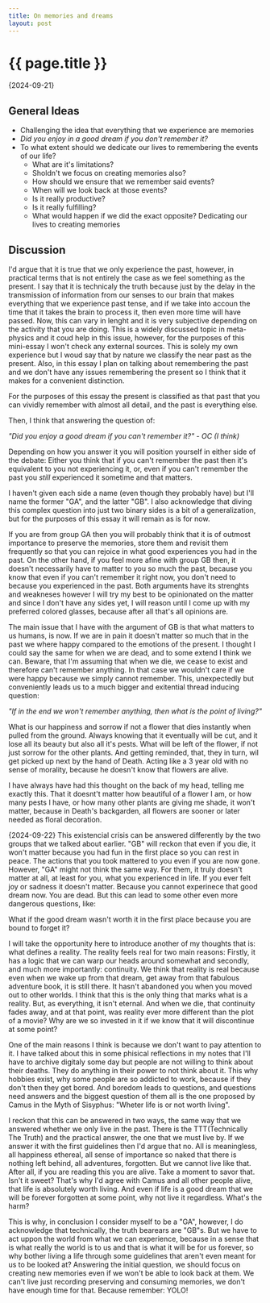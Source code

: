 ```yaml
---
title: On memories and dreams
layout: post
---
```


# {{ page.title }}

{2024-09-21}
## General Ideas

- Challenging the idea that everything that we experience are memories
- *Did you enjoy in a good dream if you don't remember it?*
- To what extent should we dedicate our lives to remembering the events of our life?
	- What are it's limitations?
	- Sholdn't we focus on creating memories also?
	- How should we ensure that we remember said events?
	- When will we look back at those events?
	- Is it really productive?
	- Is it really fulfilling?
	- What would happen if we did the exact opposite? Dedicating our lives to creating memories

## Discussion

I'd argue that it is true that we only experience the past, however, in practical terms that is not entirely the case as we feel something as the present. I say that it is technicaly the truth because just by the delay in the transmission of information from our senses to our brain that makes everything that we experience past tense, and if we take into accoun the time that it takes the brain to process it, then even more time will have passed. Now, this can vary in lenght and it is very subjective depending on the activity that you are doing. This is a widely discussed topic in meta-physics and it coud help in this issue, however, for the purposes of this mini-essay I won't check any external sources. This is solely my own experience but I woud say that by nature we classify the near past as the present. Also, in this essay I plan on talking about remembering the past and we don't have any issues remembering the present so I think that it makes for a convenient distinction. 

For the purposes of this essay the present is classified as that past that you can vividly remember with almost all detail, and the past is everything else.

Then, I think that answering the question of:

_"Did you enjoy a good dream if you can't remember it?"
	- OC (I think)_

Depending on how you answer it you will position yourself in either side of the debate: Either you think that if you can't remember the past then it's equivalent to you not experiencing it, or, even if you can't remember the past you _still_ experienced it sometime and that matters.

I haven't given each side a name (even though they probably have) but I'll name the former "GA", and the latter "GB". I also acknowledge that diving this complex question into just two binary sides is a bit of a generalization, but for the purposes of this essay it will remain as is for now.

If you are from group GA then you will probably think that it is of outmost importance to preserve the memories, store them and revisit them frequently so that you can rejoice in what good experiences you had in the past. On the other hand, if you feel more afine with group GB then, it doesn't necessarily have to matter to you so much the past, because you know that even if you can't remember it right now, you don't need to because you experienced in the past. Both arguments have its strenghts and weakneses however I will try my best to be opinionated on the matter and since I don't have any sides yet, I will reason until I come up with my preferred colored glasses, because after all that's all opinions are.

The main issue that I have with the argument of GB is that what matters to us humans, is now. If we are in pain it doesn't matter so much that in the past we where happy  compared to the emotions of the present. I thought I could say the same for when we are dead, and to some extend I think we can. Beware, that I'm assuming that when we die, we cease to exist and therefore can't remember anything. In that case we wouldn't care if we were happy because we simply cannot remember. This, unexpectedly but conveniently leads us to a much bigger and exitential thread inducing question: 

_"If in the end we won't remember anything, then what is the point of living?"_

What is our happiness and sorrow if not a flower that dies instantly when pulled from the ground. Always knowing that it eventually will be cut, and it lose all its beauty but also all it's pests. What will be left of the flower, if not just sorrow for the other plants. And getting reminded, that, they in turn, wil get picked up next by the hand of Death. Acting like a 3 year old with no sense of morality, because he doesn't know that flowers are alive.  

I have always have had this thought on the back of my head, telling me exactly this. That it doesnt't matter how beautiful of a flower I am, or how many pests I have, or how many other plants are giving me shade, it won't matter, because in Death's backgarden, all flowers are sooner or later needed as floral decoration. 

{2024-09-22}
This existencial crisis can be answered differently by the two groups that we talked about earlier. "GB" will reckon that even if you die, it won't  matter because you had fun in the first place so you can rest in peace. The actions that you took mattered to you even if you are now gone. However, "GA" might not think the same way. For them, it truly doesn't matter at all, at least for you, what you experienced in life. If you ever felt joy or sadness it doesn't matter. Because you cannot experinece that good dream now. You are dead. But this can lead to some other even more dangerous questions, like:

What if the good dream wasn't worth it in the first place because you are bound to forget it?

I will take the opportunity here to introduce another of my thoughts that is: what defines a reality. The reality feels real for two main reasons: Firstly, it has a logic that we can warp our heads around somewhat  and secondly, and much more importantly: continuity. We think that reality is real because even when we wake up from that dream, get away from that fabulous adventure book, it is still there. It hasn't abandoned you when you moved out to other worlds. I think that this is the only thing that marks what is a reality. But, as everything, it isn't eternal. And when we die, that continuity fades away, and at that point, was reality ever more different than the plot of a movie? Why are we so invested in it if we know that it will discontinue at some point?

One of the main reasons I think is because we don't want to pay attention to it. I have talked about this in some phisical reflections in my notes that I'll have to archive digitaly some day but people are not willing to think about their deaths. They do anything in their power to not think about it. This why hobbies exist, why some people are so addicted to work, because if they don't then they get bored. And boredom leads to questions, and questions need answers and the biggest question of them  all is the one proposed by Camus in the Myth of Sisyphus: "Wheter life is or not worth living". 

I reckon that this can be answered in two ways, the same way that we answered whether we only live in the past. There is the TTT(Technically The Truth) and the practical answer, the one that we must live by. If we answer it with the first guidelines then I'd argue that no. All is meaningless, all happiness ethereal, all sense of importance so naked that there is nothing left  behind, all adventures, forgotten. But we cannot live like that. After all, if you are reading this you are alive. Take a moment to savor that. Isn't it sweet? That's why I'd agree with Camus and all other people alive, that life is absolutely worth living.  And even if life is a good dream that we will be forever forgotten at some point, why not live it regardless. What's the harm?

This is why, in conclusion I consider myself to be a "GA", however, I do acknowledge that technically, the truth bearears are "GB"s. But we have to act uppon the world from what we can experience, because in a sense that is what really the world is to us and that is what it will be for us forever, so why bother living a life through some guidelines that aren't even meant for us to be looked at? Answering the initial question, we should focus on creating new memories even if we won't be able to look back at them. We can't live just recording preserving and consuming memories, we don't have enough time for that. Because remember: YOLO!
